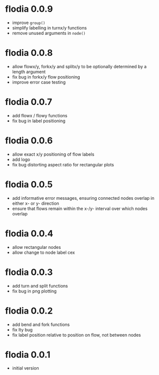 # flodia 0.0.9
* improve `group()`
* simplify labelling in turnx/y functions
* remove unused arguments in `node()`

# flodia 0.0.8

* allow flowx/y, forkx/y and splitx/y to be optionally determined by a length
argument
* fix bug in forkx/y flow positioning
* improve error case testing

# flodia 0.0.7

* add flowx / flowy functions
* fix bug in label positioning

# flodia 0.0.6

* allow exact x/y positioning of flow labels
* add logo
* fix bug distorting aspect ratio for rectangular plots

# flodia 0.0.5

* add informative error messages, ensuring connected nodes overlap in either x-
or y- direction
* ensure that flows remain within the x-/y- interval over which nodes overlap

# flodia 0.0.4

* allow rectangular nodes
* allow change to node label cex

# flodia 0.0.3

* add turn and split functions
* fix bug in png plotting

# flodia 0.0.2

* add bend and fork functions
* fix lty bug
* fix label position relative to position on flow, not between nodes

# flodia 0.0.1

* initial version
